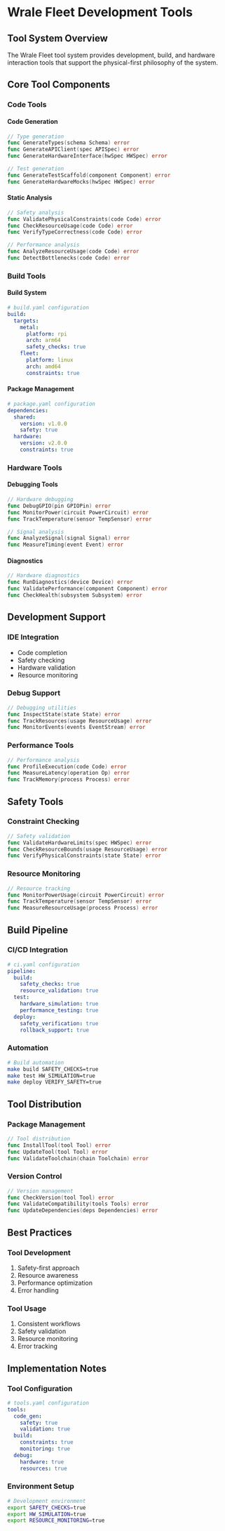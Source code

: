 # Wrale Fleet Development Tools

## Tool System Overview

The Wrale Fleet tool system provides development, build, and hardware interaction tools that support the physical-first philosophy of the system.

## Core Tool Components

### Code Tools

#### Code Generation
```go
// Type generation
func GenerateTypes(schema Schema) error
func GenerateAPIClient(spec APISpec) error
func GenerateHardwareInterface(hwSpec HWSpec) error

// Test generation
func GenerateTestScaffold(component Component) error
func GenerateHardwareMocks(hwSpec HWSpec) error
```

#### Static Analysis
```go
// Safety analysis
func ValidatePhysicalConstraints(code Code) error
func CheckResourceUsage(code Code) error
func VerifyTypeCorrectness(code Code) error

// Performance analysis
func AnalyzeResourceUsage(code Code) error
func DetectBottlenecks(code Code) error
```

### Build Tools

#### Build System
```yaml
# build.yaml configuration
build:
  targets:
    metal:
      platform: rpi
      arch: arm64
      safety_checks: true
    fleet:
      platform: linux
      arch: amd64
      constraints: true
```

#### Package Management
```yaml
# package.yaml configuration
dependencies:
  shared:
    version: v1.0.0
    safety: true
  hardware:
    version: v2.0.0
    constraints: true
```

### Hardware Tools

#### Debugging Tools
```go
// Hardware debugging
func DebugGPIO(pin GPIOPin) error
func MonitorPower(circuit PowerCircuit) error
func TrackTemperature(sensor TempSensor) error

// Signal analysis
func AnalyzeSignal(signal Signal) error
func MeasureTiming(event Event) error
```

#### Diagnostics
```go
// Hardware diagnostics
func RunDiagnostics(device Device) error
func ValidatePerformance(component Component) error
func CheckHealth(subsystem Subsystem) error
```

## Development Support

### IDE Integration
- Code completion
- Safety checking
- Hardware validation
- Resource monitoring

### Debug Support
```go
// Debugging utilities
func InspectState(state State) error
func TrackResources(usage ResourceUsage) error
func MonitorEvents(events EventStream) error
```

### Performance Tools
```go
// Performance analysis
func ProfileExecution(code Code) error
func MeasureLatency(operation Op) error
func TrackMemory(process Process) error
```

## Safety Tools

### Constraint Checking
```go
// Safety validation
func ValidateHardwareLimits(spec HWSpec) error
func CheckResourceBounds(usage ResourceUsage) error
func VerifyPhysicalConstraints(state State) error
```

### Resource Monitoring
```go
// Resource tracking
func MonitorPowerUsage(circuit PowerCircuit) error
func TrackTemperature(sensor TempSensor) error
func MeasureResourceUsage(process Process) error
```

## Build Pipeline

### CI/CD Integration
```yaml
# ci.yaml configuration
pipeline:
  build:
    safety_checks: true
    resource_validation: true
  test:
    hardware_simulation: true
    performance_testing: true
  deploy:
    safety_verification: true
    rollback_support: true
```

### Automation
```bash
# Build automation
make build SAFETY_CHECKS=true
make test HW_SIMULATION=true
make deploy VERIFY_SAFETY=true
```

## Tool Distribution

### Package Management
```go
// Tool distribution
func InstallTool(tool Tool) error
func UpdateTool(tool Tool) error
func ValidateToolchain(chain Toolchain) error
```

### Version Control
```go
// Version management
func CheckVersion(tool Tool) error
func ValidateCompatibility(tools Tools) error
func UpdateDependencies(deps Dependencies) error
```

## Best Practices

### Tool Development
1. Safety-first approach
2. Resource awareness
3. Performance optimization
4. Error handling

### Tool Usage
1. Consistent workflows
2. Safety validation
3. Resource monitoring
4. Error tracking

## Implementation Notes

### Tool Configuration
```yaml
# tools.yaml configuration
tools:
  code_gen:
    safety: true
    validation: true
  build:
    constraints: true
    monitoring: true
  debug:
    hardware: true
    resources: true
```

### Environment Setup
```bash
# Development environment
export SAFETY_CHECKS=true
export HW_SIMULATION=true
export RESOURCE_MONITORING=true
```